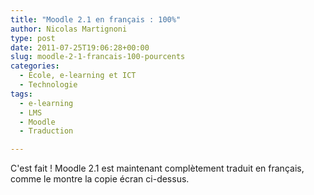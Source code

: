 ```yaml
---
title: "Moodle 2.1 en français : 100%"
author: Nicolas Martignoni
type: post
date: 2011-07-25T19:06:28+00:00
slug: moodle-2-1-francais-100-pourcents
categories:
  - École, e-learning et ICT
  - Technologie
tags:
  - e-learning
  - LMS
  - Moodle
  - Traduction

---
```

C'est fait ! Moodle 2.1 est maintenant complètement traduit en français, comme le montre la copie écran ci-dessus.

 [1]: french100pourcents.png

<!--more-->
